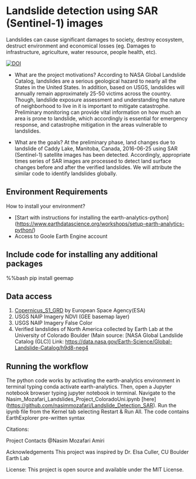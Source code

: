 # Landslide detection using SAR (Sentinel-1) images

Landslides can cause significant damages to society, destroy ecosystem, destruct environment and economical losses (eg. Damages to infrastructure, agriculture, water resource, people health, etc).

[![DOI](https://zenodo.org/badge/634037575.svg)](https://zenodo.org/badge/latestdoi/634037575)

- What are the project motivations?
According to NASA Global Landslide Catalog, landslides are a serious geological hazard to nearly all the States in the United States. In addition, based on USGS, landslides will annually remain approximately 25-50 victims across the country. Though, landslide exposure assessment and understanding the nature of neighborhood to live in it is important to mitigate catastrophe. Preliminary monitoring can provide vital information on how much an area is prone to landslide, which accordingly is essential for emergency response, and catastrophe mitigation in the areas vulnerable to landslides.

- What are the goals?
At the preliminary phase, land changes due to landslide of Caddy Lake, Manitoba, Canada, 2016-06-25 using SAR (Sentinel-1) satellite images has been detected. Accordingly, appropriate times series of SAR images are processed to detect land surface changes before and after the verified landslides. We will attribute the similar code to identify landslides globally. 

## Environment Requirements
How to install your environment?
* [Start with instructions for installing the earth-analytics-python] (https://www.earthdatascience.org/workshops/setup-earth-analytics-python/)
* Access to Goole Earth Engine account

## Include **code** for installing any additional packages
%%bash
pip install geemap

## Data access 
1. [Copernicus_S1_GRD](https://developers.google.com/earth-engine/datasets/catalog/COPERNICUS_S1_GRD) by European Space Agency(ESA)
2. USGS NAIP Imagery NDVI (GEE basemap layer)
3. USGS NAIP Imagery False Color
4. Verified landslides of North America collected by Earth Lab at the University of Colorado Boulder (Main source: [NASA Global Landslide Catalog (GLC)] Link: https://data.nasa.gov/Earth-Science/Global-Landslide-Catalog/h9d8-neg4 

## Running the workflow
The python code works by activating the earth-analytics environment in terminal typing conda activate earth-analytics. Then, open a Jupyter notebook browser typing jupyter notebook in terminal. Navigate to the Nasim_Mozafari_Landslides_Project_ColoradoUni.ipynb [here] (https://github.com/nasimmozafari/Landslide_Detection_SAR). Run the ipynb file from the Kernel tab selecting Restart & Run All. The code contains EarthExplorer pre-written syntax

Citations:

Project Contacts
@Nasim Mozafari Amiri

Acknowledgements
This project was inspired by Dr. Elsa Culler, CU Boulder Earth Lab

License:
This project is open source and available under the MIT License.
